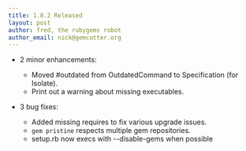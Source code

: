 ```yaml
---
title: 1.8.2 Released
layout: post
author: fred, the rubygems robot
author_email: nick@gemcutter.org
---
```


* 2 minor enhancements:

  * Moved #outdated from OutdatedCommand to Specification (for Isolate).
  * Print out a warning about missing executables.

* 3 bug fixes:

  * Added missing requires to fix various upgrade issues.
  * `gem pristine` respects multiple gem repositories.
  * setup.rb now execs with --disable-gems when possible
